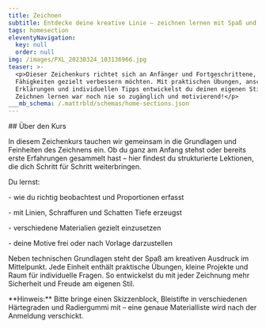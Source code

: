 ```yaml
---
title: Zeichnen
subtitle: Entdecke deine kreative Linie – zeichnen lernen mit Spaß und System
tags: homesection
eleventyNavigation:
  key: null
  order: null
img: /images/PXL_20230324_103136966.jpg
teaser: >-
  <p>Dieser Zeichenkurs richtet sich an Anfänger und Fortgeschrittene, die ihre
  Fähigkeiten gezielt verbessern möchten. Mit praktischen Übungen, anschaulichen
  Erklärungen und individuellen Tipps entwickelst du deinen eigenen Stil.
  Zeichnen lernen war noch nie so zugänglich und motivierend!</p>
___mb_schema: /.mattrbld/schemas/home-sections.json
---
```

<p>## Über den Kurs</p><p>In diesem Zeichenkurs tauchen wir gemeinsam in die Grundlagen und Feinheiten des Zeichnens ein. Ob du ganz am Anfang stehst oder bereits erste Erfahrungen gesammelt hast – hier findest du strukturierte Lektionen, die dich Schritt für Schritt weiterbringen.</p><p>Du lernst:</p><p>- wie du richtig beobachtest und Proportionen erfasst  </p><p>- mit Linien, Schraffuren und Schatten Tiefe erzeugst  </p><p>- verschiedene Materialien gezielt einzusetzen  </p><p>- deine Motive frei oder nach Vorlage darzustellen  </p><p>Neben technischen Grundlagen steht der Spaß am kreativen Ausdruck im Mittelpunkt. Jede Einheit enthält praktische Übungen, kleine Projekte und Raum für individuelle Fragen. So entwickelst du mit jeder Zeichnung mehr Sicherheit und Freude am eigenen Stil.</p><p>**Hinweis:** Bitte bringe einen Skizzenblock, Bleistifte in verschiedenen Härtegraden und Radiergummi mit – eine genaue Materialliste wird nach der Anmeldung verschickt.</p><p></p>
